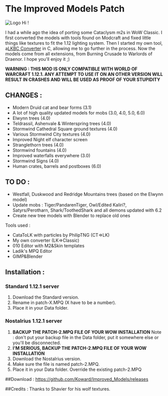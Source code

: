 # The Improved Models Patch

![Logo](http://b.thumbs.redditmedia.com/aetMRPVEDnE3u3qmEA3_n1pp9RsZJ84-u_C9uWBaW6E.png)
Hi !

I had a while ago the idea of porting some Cataclysm m2s in WoW Classic. I first converted the models with tools found on Modcraft and fixed little things like textures to fit the 1.12 lighting system. 
Then I started my own tool, a[LKBC Converter](http://github.com/Koward/LKBC_Converter) in C, allowing me to go further in the process.
Now the models come from all extensions, from Burning Crusade to Warlords of Draenor.
I hope you'll enjoy it ;)

**WARNING : THIS MOD IS ONLY COMPATIBLE WITH WORLD OF WARCRAFT 1.12.1. ANY ATTEMPT TO USE IT ON AN OTHER VERSION WILL RESULT IN CRASHES AND WILL BE USED AS PROOF OF YOUR STUPIDITY**

## CHANGES :
* Modern Druid cat and bear forms (3.1)
* A lot of high quality updated models for mobs (3.0, 4.0, 5.0, 6.0)
* Elwynn trees (4.0)
* Teldrassil, Ashenvale & Winterspring trees (4.0)
* Stormwind Cathedral Square ground textures (4.0)
* Various Stormwind City textures (4.0)
* Improved Night elf character screen
* Stranglethorn trees (4.0)
* Stormwind fountains (4.0)
* Improved waterfalls everywhere (3.0)
* Stormwind Signs (4.0)
* Human crates, barrels and postboxes (6.0)

## TO DO :
* Westfall, Duskwood and Redridge Mountains trees (based on the Elwynn model)
* Update mobs : Tiger/PandarenTiger, Owl/Edited Kaliri?, Satyrs/Perotharn, Shark/ToothedShark and all demons updated with 6.2
* Create new tree models with Blender to replace old ones

Tools used :
* CataToLK with particles by PhilipTNG (CT=>LK)
* My own converter (LK=>Classic)
* 010 Editor with M2&Skin templates
* Ladik's MPQ Editor
* GIMP&Blender

## Installation :
### Standard 1.12.1 server
1. Download the Standard version.
2. Rename in patch-X.MPQ (X have to be a number).
3. Place it in your Data folder.

### Nostalrius 1.12.1 server
1. **BACKUP THE PATCH-2.MPQ FILE OF YOUR WOW INSTALLATION**
Note : don't put your backup file in the Data folder, put it somewhere else or you'll be disconnected.
2. **I'M SERIOUS, BACKUP THE PATCH-2.MPQ FILE OF YOUR WOW INSTALLATION**
3. Download the Nostalrius version.
4. Make sure the file is named patch-2.MPQ.
5. Place it in your Data folder. Override the existing patch-2.MPQ

##Download :
https://github.com/Koward/Improved_Models/releases

##Credits :
Thanks to Shavier for his wolf textures.
